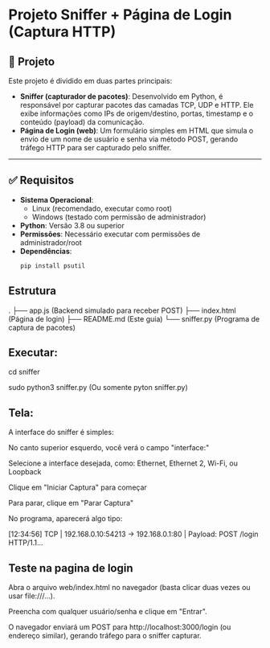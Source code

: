 # Projeto Sniffer + Página de Login (Captura HTTP)

## 📌 Projeto

Este projeto é dividido em duas partes principais:

- **Sniffer (capturador de pacotes)**: Desenvolvido em Python, é responsável por capturar pacotes das camadas TCP, UDP e HTTP. Ele exibe informações como IPs de origem/destino, portas, timestamp e o conteúdo (payload) da comunicação.
- **Página de Login (web)**: Um formulário simples em HTML que simula o envio de um nome de usuário e senha via método POST, gerando tráfego HTTP para ser capturado pelo sniffer.

---

## ✅ Requisitos

- **Sistema Operacional**:
  - Linux (recomendado, executar como root)
  - Windows (testado com permissão de administrador)
- **Python**: Versão 3.8 ou superior
- **Permissões**: Necessário executar com permissões de administrador/root
- **Dependências**:
  ```bash
  pip install psutil


## Estrutura
.
├── app.js           (Backend simulado para receber POST)
├── index.html       (Página de login)
├── README.md        (Este guia)
└── sniffer.py       (Programa de captura de pacotes)

## Executar:

cd sniffer

sudo python3 sniffer.py (Ou somente pyton sniffer.py)

## Tela:

A interface do sniffer é simples:

No canto superior esquerdo, você verá o campo "interface:"

Selecione a interface desejada, como: Ethernet, Ethernet 2, Wi-Fi, ou Loopback

Clique em "Iniciar Captura" para começar

Para parar, clique em "Parar Captura"

No programa, aparecerá algo tipo:

[12:34:56] TCP | 192.168.0.10:54213 -> 192.168.0.1:80 | Payload: POST /login HTTP/1.1...

## Teste na pagina de login

Abra o arquivo web/index.html no navegador (basta clicar duas vezes ou usar file:///...).

Preencha com qualquer usuário/senha e clique em "Entrar".

O navegador enviará um POST para http://localhost:3000/login (ou endereço similar), gerando tráfego para o sniffer capturar.

